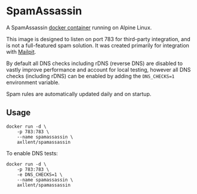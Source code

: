 # SpamAssassin

A SpamAssassin [docker container](https://hub.docker.com/r/axllent/spamassassin)
running on Alpine Linux.

This image is designed to listen on port 783 for third-party integration, and is not a full-featured
spam solution. It was created primarily for integration with [Mailpit](https://mailpit.axllent.org).

By default all DNS checks including rDNS (reverse DNS) are disabled to vastly improve performance and 
account for local testing, however all DNS checks (including rDNS) can be enabled by adding the 
`DNS_CHECKS=1` environment variable.

Spam rules are automatically updated daily and on startup.


## Usage

```shell
docker run -d \
    -p 783:783 \
    --name spamassassin \
    axllent/spamassassin
```

To enable DNS tests:
```shell
docker run -d \
    -p 783:783 \
    -e DNS_CHECKS=1 \
    --name spamassassin \
    axllent/spamassassin
```
